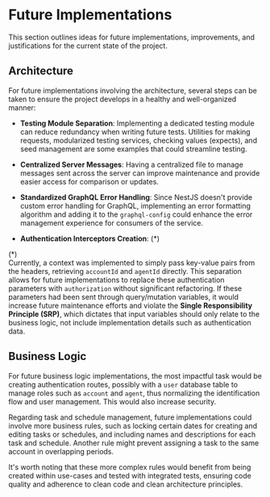 # Future Implementations

This section outlines ideas for future implementations, improvements, and justifications for the current state of the project.

## Architecture

For future implementations involving the architecture, several steps can be taken to ensure the project develops in a healthy and well-organized manner:

- **Testing Module Separation**: Implementing a dedicated testing module can reduce redundancy when writing future tests. Utilities for making requests, modularized testing services, checking values (expects), and seed management are some examples that could streamline testing.
- **Centralized Server Messages**: Having a centralized file to manage messages sent across the server can improve maintenance and provide easier access for comparison or updates.
- **Standardized GraphQL Error Handling**: Since NestJS doesn't provide custom error handling for GraphQL, implementing an error formatting algorithm and adding it to the `graphql-config` could enhance the error management experience for consumers of the service.

- **Authentication Interceptors Creation**: (\*)

(\*)  
Currently, a context was implemented to simply pass key-value pairs from the headers, retrieving `accountId` and `agentId` directly. This separation allows for future implementations to replace these authentication parameters with `authorization` without significant refactoring. If these parameters had been sent through query/mutation variables, it would increase future maintenance efforts and violate the **Single Responsibility Principle (SRP)**, which dictates that input variables should only relate to the business logic, not include implementation details such as authentication data.

## Business Logic

For future business logic implementations, the most impactful task would be creating authentication routes, possibly with a `user` database table to manage roles such as `account` and `agent`, thus normalizing the identification flow and user management. This would also increase security.

Regarding task and schedule management, future implementations could involve more business rules, such as locking certain dates for creating and editing tasks or schedules, and including names and descriptions for each task and schedule. Another rule might prevent assigning a task to the same account in overlapping periods.

It's worth noting that these more complex rules would benefit from being created within use-cases and tested with integrated tests, ensuring code quality and adherence to clean code and clean architecture principles.

